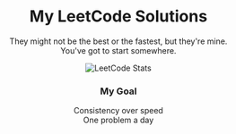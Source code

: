<div align="center">

# My LeetCode Solutions

They might not be the best or the fastest, but they're mine.  
You've got to start somewhere.

![LeetCode Stats](https://leetcard.jacoblin.cool/ddiliberto123?theme=dark&font=Cairo&ext=activity&border=0&)

### My Goal
Consistency over speed <br>
One problem a day

</div>
